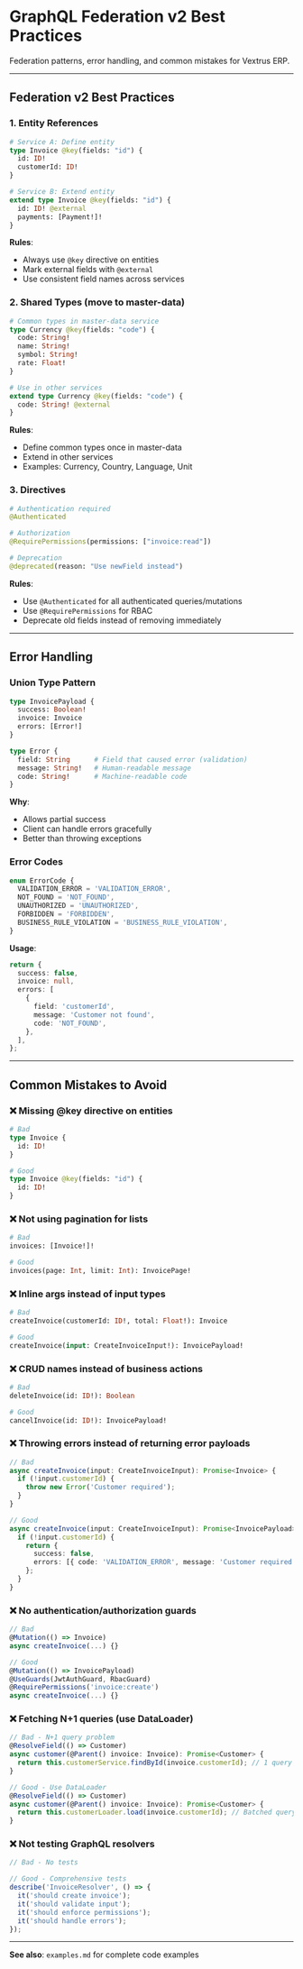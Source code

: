 # GraphQL Federation v2 Best Practices

Federation patterns, error handling, and common mistakes for Vextrus ERP.

---

## Federation v2 Best Practices

### 1. Entity References
```graphql
# Service A: Define entity
type Invoice @key(fields: "id") {
  id: ID!
  customerId: ID!
}

# Service B: Extend entity
extend type Invoice @key(fields: "id") {
  id: ID! @external
  payments: [Payment!]!
}
```

**Rules**:
- Always use `@key` directive on entities
- Mark external fields with `@external`
- Use consistent field names across services

### 2. Shared Types (move to master-data)
```graphql
# Common types in master-data service
type Currency @key(fields: "code") {
  code: String!
  name: String!
  symbol: String!
  rate: Float!
}

# Use in other services
extend type Currency @key(fields: "code") {
  code: String! @external
}
```

**Rules**:
- Define common types once in master-data
- Extend in other services
- Examples: Currency, Country, Language, Unit

### 3. Directives
```graphql
# Authentication required
@Authenticated

# Authorization
@RequirePermissions(permissions: ["invoice:read"])

# Deprecation
@deprecated(reason: "Use newField instead")
```

**Rules**:
- Use `@Authenticated` for all authenticated queries/mutations
- Use `@RequirePermissions` for RBAC
- Deprecate old fields instead of removing immediately

---

## Error Handling

### Union Type Pattern
```graphql
type InvoicePayload {
  success: Boolean!
  invoice: Invoice
  errors: [Error!]
}

type Error {
  field: String      # Field that caused error (validation)
  message: String!   # Human-readable message
  code: String!      # Machine-readable code
}
```

**Why**:
- Allows partial success
- Client can handle errors gracefully
- Better than throwing exceptions

### Error Codes
```typescript
enum ErrorCode {
  VALIDATION_ERROR = 'VALIDATION_ERROR',
  NOT_FOUND = 'NOT_FOUND',
  UNAUTHORIZED = 'UNAUTHORIZED',
  FORBIDDEN = 'FORBIDDEN',
  BUSINESS_RULE_VIOLATION = 'BUSINESS_RULE_VIOLATION',
}
```

**Usage**:
```typescript
return {
  success: false,
  invoice: null,
  errors: [
    {
      field: 'customerId',
      message: 'Customer not found',
      code: 'NOT_FOUND',
    },
  ],
};
```

---

## Common Mistakes to Avoid

### ❌ Missing @key directive on entities
```graphql
# Bad
type Invoice {
  id: ID!
}

# Good
type Invoice @key(fields: "id") {
  id: ID!
}
```

### ❌ Not using pagination for lists
```graphql
# Bad
invoices: [Invoice!]!

# Good
invoices(page: Int, limit: Int): InvoicePage!
```

### ❌ Inline args instead of input types
```graphql
# Bad
createInvoice(customerId: ID!, total: Float!): Invoice

# Good
createInvoice(input: CreateInvoiceInput!): InvoicePayload!
```

### ❌ CRUD names instead of business actions
```graphql
# Bad
deleteInvoice(id: ID!): Boolean

# Good
cancelInvoice(id: ID!): InvoicePayload!
```

### ❌ Throwing errors instead of returning error payloads
```typescript
// Bad
async createInvoice(input: CreateInvoiceInput): Promise<Invoice> {
  if (!input.customerId) {
    throw new Error('Customer required');
  }
}

// Good
async createInvoice(input: CreateInvoiceInput): Promise<InvoicePayload> {
  if (!input.customerId) {
    return {
      success: false,
      errors: [{ code: 'VALIDATION_ERROR', message: 'Customer required' }],
    };
  }
}
```

### ❌ No authentication/authorization guards
```typescript
// Bad
@Mutation(() => Invoice)
async createInvoice(...) {}

// Good
@Mutation(() => InvoicePayload)
@UseGuards(JwtAuthGuard, RbacGuard)
@RequirePermissions('invoice:create')
async createInvoice(...) {}
```

### ❌ Fetching N+1 queries (use DataLoader)
```typescript
// Bad - N+1 query problem
@ResolveField(() => Customer)
async customer(@Parent() invoice: Invoice): Promise<Customer> {
  return this.customerService.findById(invoice.customerId); // 1 query per invoice
}

// Good - Use DataLoader
@ResolveField(() => Customer)
async customer(@Parent() invoice: Invoice): Promise<Customer> {
  return this.customerLoader.load(invoice.customerId); // Batched query
}
```

### ❌ Not testing GraphQL resolvers
```typescript
// Bad - No tests

// Good - Comprehensive tests
describe('InvoiceResolver', () => {
  it('should create invoice');
  it('should validate input');
  it('should enforce permissions');
  it('should handle errors');
});
```

---

**See also**: `examples.md` for complete code examples
